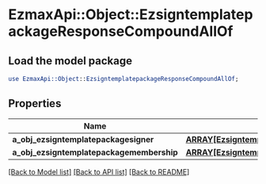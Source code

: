 # EzmaxApi::Object::EzsigntemplatepackageResponseCompoundAllOf

## Load the model package
```perl
use EzmaxApi::Object::EzsigntemplatepackageResponseCompoundAllOf;
```

## Properties
Name | Type | Description | Notes
------------ | ------------- | ------------- | -------------
**a_obj_ezsigntemplatepackagesigner** | [**ARRAY[EzsigntemplatepackagesignerResponseCompound]**](EzsigntemplatepackagesignerResponseCompound.md) |  | 
**a_obj_ezsigntemplatepackagemembership** | [**ARRAY[EzsigntemplatepackagemembershipResponseCompound]**](EzsigntemplatepackagemembershipResponseCompound.md) |  | 

[[Back to Model list]](../README.md#documentation-for-models) [[Back to API list]](../README.md#documentation-for-api-endpoints) [[Back to README]](../README.md)


